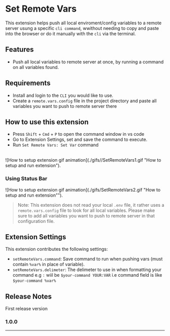 # Set Remote Vars

This extension helps push all local enviroment/config variables to a remote server usung a specific `cli command`, wwithout needing to copy and paste into the browser or do it manually with the `cli` via the terminal.

## Features

- Push all local variables to remote server at once, by running a command on all variables found.

## Requirements

- Install and login to the `CLI` you would like to use.
- Create a `remote.vars.config` file in the project directory and paste all variables you want to push to remote server there

## How to use this extension

- Press `Shift` + `Cmd` + `P` to open the command window in vs code
- Go to Extension Settings, set and save the command to execute.
- Run `Set Remote Vars: Set Var` command

<br>
![How to setup extension gif animation](./gifs//SetRemoteVars1.gif "How to setup and run extension").

### Using Status Bar

![How to setup extension gif animation](./gifs/SetRemoteVars2.gif "How to setup and run extension"").
<br>

> Note: This extension does not read your local `.env` file, it rather uses a `remote.vars.config` file to look for all local variables. Please make sure to add all variables you want to push to remote server in that configuration file.

## Extension Settings

This extension contributes the following settings:

- `setRemoteVars.command`: Save command to run when pushing vars (must contain `%var%` in place of variable).
- `setRemoteVars.delimeter`: The delimeter to use in when formatting your command e.g `:` wiil be `$your-command YOUR:VAR` i.e command field is like `$your-command %var%`

## Release Notes

First release version

### 1.0.0

---
